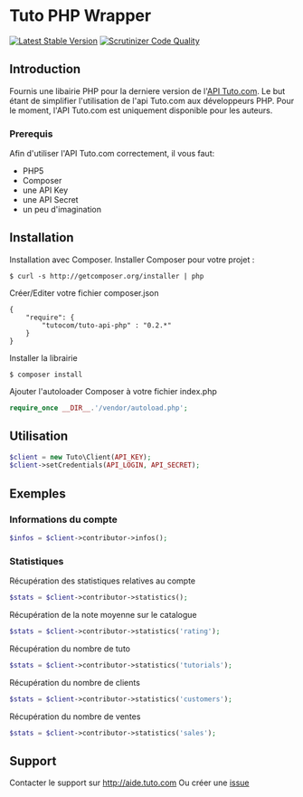 # Tuto PHP Wrapper

[![Latest Stable Version](https://poser.pugx.org/tutocom/tuto-api-php/v/stable.svg)](https://packagist.org/packages/tutocom/tuto-api-php)
[![Scrutinizer Code Quality](https://scrutinizer-ci.com/g/tutocom/tuto-api-php/badges/quality-score.png?b=master)](https://scrutinizer-ci.com/g/tutocom/tuto-api-php/?branch=master)

## Introduction

Fournis une libairie PHP pour la derniere version de l'[API Tuto.com](https://api.tuto.com/docs).
Le but étant de simplifier l'utilisation de l'api Tuto.com aux développeurs PHP.
Pour le moment, l'API Tuto.com est uniquement disponible pour les auteurs.

### Prerequis

Afin d'utiliser l'API Tuto.com correctement, il vous faut:
* PHP5
* Composer
* une API Key
* une API Secret
* un peu d'imagination


## Installation

Installation avec Composer. Installer Composer pour votre projet : 

```
$ curl -s http://getcomposer.org/installer | php
```

Créer/Editer votre fichier composer.json
```
{
    "require": {
        "tutocom/tuto-api-php" : "0.2.*"
    }
}
```

Installer la librairie

```
$ composer install
```

Ajouter l'autoloader Composer à votre fichier index.php
```php
require_once __DIR__.'/vendor/autoload.php';
```

## Utilisation

```php
$client = new Tuto\Client(API_KEY);
$client->setCredentials(API_LOGIN, API_SECRET);
```

## Exemples


### Informations du compte

```php
$infos = $client->contributor->infos();
```

### Statistiques

Récupération des statistiques relatives au compte
```php
$stats = $client->contributor->statistics();
```

Récupération de la note moyenne sur le catalogue
```php
$stats = $client->contributor->statistics('rating');
```

Récupération du nombre de tuto
```php
$stats = $client->contributor->statistics('tutorials');
```

Récupération du nombre de clients
```php
$stats = $client->contributor->statistics('customers');
```

Récupération du nombre de ventes
```php
$stats = $client->contributor->statistics('sales');
```

## Support

Contacter le support sur http://aide.tuto.com
Ou créer une [issue](https://github.com/tutocom/tuto-api-php/issues)
